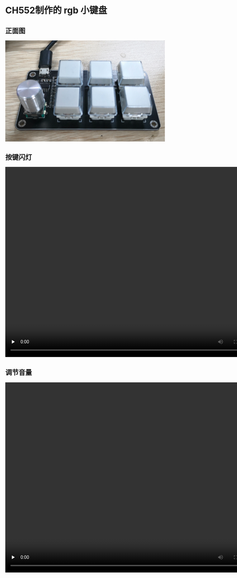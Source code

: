# **CH552制作的 rgb 小键盘**
## 正面图
![---](.\\Picture\\实物图.png)

## 按键闪灯
<video id="video" controls="" preload="none" height="600" width="800">
    <source id="mp4" src=".\\Picture\\闪灯.mp4" type="video/mp4">
</video>

## 调节音量

<video id="video" controls="" preload="none" height="600" width="800">
    <source id="mp4" src=".\\Picture\\音量.mp4" type="video/mp4">
</video>


